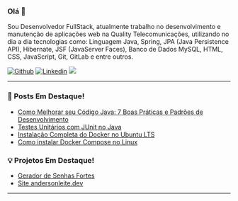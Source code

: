 ### Olá 👋

Sou Desenvolvedor FullStack, atualmente trabalho no desenvolvimento e manutenção de aplicações web na Quality Telecomunicações, utilizando no dia a dia tecnologias como: Linguagem Java, Spring, JPA (Java Persistence API), Hibernate, JSF (JavaServer Faces), Banco de Dados MySQL, HTML, CSS, JavaScript, Git, GitLab e entre outros.

[![Github](https://img.shields.io/badge/-Github-000?style=flat&logo=Github&logoColor=white)](https://github.com/andersonleite1?tab=followers)
[![Linkedin](https://img.shields.io/badge/-LinkedIn-blue?style=flat&logo=Linkedin&logoColor=white)](https://www.linkedin.com/in/andersonleitedev/)
[![](https://img.shields.io/badge/Gmail-andersonleite.dev%40gmail.com-red)](mailto:andersonleite.dev@gmail.com)

____

### 📝 Posts Em Destaque!
- <a href="https://dev.to/andersonleite/como-melhorar-seu-codigo-java-7-boas-praticas-e-padroes-de-desenvolvimento-5dgi">Como Melhorar seu Código Java: 7 Boas Práticas e Padrões de Desenvolvimento</a>
- <a href="https://dev.to/andersonleite/testes-unitarios-com-junit-no-java-26lf">Testes Unitários com JUnit no Java</a>
- <a href="https://dev.to/andersonleite/instalacao-completa-do-docker-no-ubuntu-lts-5bpi" target="_blank">Instalação Completa do Docker no Ubuntu LTS</a>
- <a href="https://dev.to/andersonleite/como-instalar-docker-compose-no-linux-2iin">Como instalar Docker Compose no Linux</a>

### 💡 Projetos Em Destaque!
- <a href="https://geradorsenhas.com.br">Gerador de Senhas Fortes</a>
- <a href="https://andersonleite.dev/">Site andersonleite.dev</a>

____

